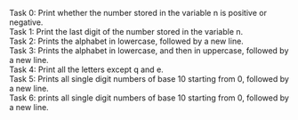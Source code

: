 Task 0: Print whether the number stored in the variable n is positive or negative. <br>
Task 1: Print the last digit of the number stored in the variable n. <br>
Task 2: Prints the alphabet in lowercase, followed by a new line. <br>
Task 3: Prints the alphabet in lowercase, and then in uppercase, followed by a new line. <br>
Task 4: Print all the letters except q and e. <br>
Task 5: Prints all single digit numbers of base 10 starting from 0, followed by a new line. <br>
Task 6: prints all single digit numbers of base 10 starting from 0, followed by a new line. <br>

